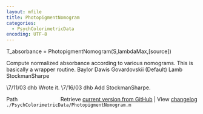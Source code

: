 ```yaml
---
layout: mfile
title: PhotopigmentNomogram
categories:
  - PsychColorimetricData
encoding: UTF-8
---
```


T\_absorbance = PhotopigmentNomogram(S,lambdaMax,[source])

Compute normalized absorbance according to various
nomograms.  This is basically a wrapper routine.
  Baylor
  Dawis
  Govardovskii (Default)
  Lamb
  StockmanSharpe

\7/11/03  dhb  Wrote it.
\7/16/03  dhb  Add StockmanSharpe.


<div class="code_header" style="text-align:right;">
  <span style="float:left;">Path&nbsp;&nbsp;</span> <span class="counter">Retrieve <a href=
  "https://raw.github.com/Psychtoolbox-3/Psychtoolbox-3/beta/./PsychColorimetricData/PhotopigmentNomogram.m">current version from GitHub</a> | View <a href=
  "https://github.com/Psychtoolbox-3/Psychtoolbox-3/commits/beta/./PsychColorimetricData/PhotopigmentNomogram.m">changelog</a></span>
</div>
<div class="code">
  <code>./PsychColorimetricData/PhotopigmentNomogram.m</code>
</div>
